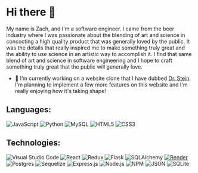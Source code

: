 # Hi there 👋
My name is Zach, and I'm a software engineer.  I came from the beer industry where I was passionate about the blending of art and science in concocting a high quality product that was generally loved by the public.  It was the details that really inspired me to make something truly great and the ability to use science in an artistic way to accomplish it.  I find that same blend of art and science in software engineering and I hope to craft something truly great that the public will generally love.

- 🔭 I’m currently working on a website clone that I have dubbed [Dr. Stein](https://github.com/zgierahn/Dr-Squatch-Clone).  I'm planning to implement a few more features on this website and I'm really enjoying how it's taking shape!

## Languages:
  ![JavaScript](https://img.shields.io/badge/JavaScript-F7DF1E?style=for-the-badge&logo=javascript&logoColor=black)
  ![Python](https://img.shields.io/badge/python-3670A0?style=for-the-badge&logo=python&logoColor=ffdd54)
  ![MySQL](https://img.shields.io/badge/mysql-%2300f.svg?style=for-the-badge&logo=mysql&logoColor=white)
  ![HTML5](https://img.shields.io/badge/html5-%23E34F26.svg?style=for-the-badge&logo=html5&logoColor=white)
  ![CSS3](https://img.shields.io/badge/css3-%231572B6.svg?style=for-the-badge&logo=css3&logoColor=white) 

## Technologies:
  ![Visual Studio Code](https://img.shields.io/badge/Visual%20Studio%20Code-0078d7.svg?style=for-the-badge&logo=visual-studio-code&logoColor=white)
  ![React](https://img.shields.io/badge/React-61DAFB?style=for-the-badge&logo=react&logoColor=black)
  ![Redux](https://img.shields.io/badge/redux-%23593d88.svg?style=for-the-badge&logo=redux&logoColor=white)
  ![Flask](https://img.shields.io/badge/flask-%23000.svg?style=for-the-badge&logo=flask&logoColor=white)
  ![SQLAlchemy](https://img.shields.io/badge/SQLAlchemy-3776AB?style=for-the-badge&logo=sqlalchemy&logoColor=white)
  [![Render](https://img.shields.io/badge/render-%23430098.svg?style=for-the-badge&logo=render&logoColor=white)](https://render.com)
  ![Postgres](https://img.shields.io/badge/postgres-%23316192.svg?style=for-the-badge&logo=postgresql&logoColor=white)
  ![Sequelize](https://img.shields.io/badge/Sequelize-52B0E7?style=for-the-badge&logo=sequelize&logoColor=white)
  ![Express.js](https://img.shields.io/badge/express.js-%23404d59.svg?style=for-the-badge&logo=express&logoColor=%2361DAFB)
  ![Node.js](https://img.shields.io/badge/Node.js-339933?style=for-the-badge&logo=node.js&logoColor=white)
  ![NPM](https://img.shields.io/badge/npm-CB3837?style=for-the-badge&logo=npm&logoColor=white)
  ![JSON](https://img.shields.io/badge/json-5E5C5C?style=for-the-badge&logo=json&logoColor=white)
  ![SQLite](https://img.shields.io/badge/sqlite-%2307405e.svg?style=for-the-badge&logo=sqlite&logoColor=white)

<!--
**zgierahn/zgierahn** is a ✨ _special_ ✨ repository because its `README.md` (this file) appears on your GitHub profile.

Here are some ideas to get you started:

- 🌱 I’m currently learning ...
- 👯 I’m looking to collaborate on ...
- 🤔 I’m looking for help with ...
- 💬 Ask me about ...
- 📫 How to reach me: ...
- 😄 Pronouns: ...
- ⚡ Fun fact: ...
-->
